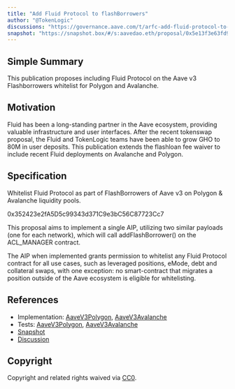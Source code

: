 ```yaml
---
title: "Add Fluid Protocol to flashBorrowers"
author: "@TokenLogic"
discussions: "https://governance.aave.com/t/arfc-add-fluid-protocol-to-flashborrowers/23007"
snapshot: "https://snapshot.box/#/s:aavedao.eth/proposal/0x5e13f3e63fd9a2d4d00ff9f7915644e48d4b8b35fe03b52a599b4bc1c95914d0"
---
```


## Simple Summary

This publication proposes including Fluid Protocol on the Aave v3 Flashborrowers whitelist for Polygon and Avalanche.

## Motivation

Fluid has been a long-standing partner in the Aave ecosystem, providing valuable infrastructure and user interfaces. After the recent tokenswap proposal, the Fluid and TokenLogic teams have been able to grow GHO to 80M in user deposits. This publication extends the flashloan fee waiver to include recent Fluid deployments on Avalanche and Polygon.

## Specification

Whitelist Fluid Protocol as part of FlashBorrowers of Aave v3 on Polygon & Avalanche liquidity pools.

0x352423e2fA5D5c99343d371C9e3bC56C87723Cc7

This proposal aims to implement a single AIP, utilizing two similar payloads (one for each network), which will call addFlashBorrower() on the ACL_MANAGER contract.

The AIP when implemented grants permission to whitelist any Fluid Protocol contract for all use cases, such as leveraged positions, eMode, debt and collateral swaps, with one exception: no smart-contract that migrates a position outside of the Aave ecosystem is eligible for whitelisting.

## References

- Implementation: [AaveV3Polygon](https://github.com/bgd-labs/aave-proposals-v3/blob/main/src/20250903_Multi_AddFluidProtocolToFlashBorrowers/AaveV3Polygon_AddFluidProtocolToFlashBorrowers_20250903.sol), [AaveV3Avalanche](https://github.com/bgd-labs/aave-proposals-v3/blob/main/src/20250903_Multi_AddFluidProtocolToFlashBorrowers/AaveV3Avalanche_AddFluidProtocolToFlashBorrowers_20250903.sol)
- Tests: [AaveV3Polygon](https://github.com/bgd-labs/aave-proposals-v3/blob/main/src/20250903_Multi_AddFluidProtocolToFlashBorrowers/AaveV3Polygon_AddFluidProtocolToFlashBorrowers_20250903.t.sol), [AaveV3Avalanche](https://github.com/bgd-labs/aave-proposals-v3/blob/main/src/20250903_Multi_AddFluidProtocolToFlashBorrowers/AaveV3Avalanche_AddFluidProtocolToFlashBorrowers_20250903.t.sol)
- [Snapshot](https://snapshot.box/#/s:aavedao.eth/proposal/0x5e13f3e63fd9a2d4d00ff9f7915644e48d4b8b35fe03b52a599b4bc1c95914d0)
- [Discussion](https://governance.aave.com/t/arfc-add-fluid-protocol-to-flashborrowers/23007)

## Copyright

Copyright and related rights waived via [CC0](https://creativecommons.org/publicdomain/zero/1.0/).
